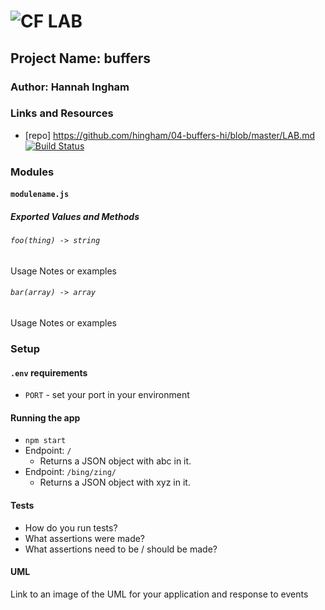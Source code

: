 ![CF](http://i.imgur.com/7v5ASc8.png) LAB
=================================================

## Project Name: buffers    

### Author: Hannah Ingham

### Links and Resources
* [repo] https://github.com/hingham/04-buffers-hi/blob/master/LAB.md
[![Build Status](https://www.travis-ci.com/hingham/04-buffers.svg?branch=master)](https://www.travis-ci.com/hingham/04-buffers)

### Modules
#### `modulename.js`
##### Exported Values and Methods

###### `foo(thing) -> string`
Usage Notes or examples

###### `bar(array) -> array`
Usage Notes or examples

### Setup
#### `.env` requirements
* `PORT` - set your port in your environment

#### Running the app
* `npm start`
* Endpoint: `/`
  * Returns a JSON object with abc in it.
* Endpoint: `/bing/zing/`
  * Returns a JSON object with xyz in it.

#### Tests
* How do you run tests?
* What assertions were made?
* What assertions need to be / should be made?

#### UML
Link to an image of the UML for your application and response to events
